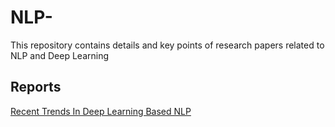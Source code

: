 # NLP-
This repository contains details and key points of research papers related to NLP and Deep Learning

## Reports

[Recent Trends In Deep Learning Based NLP](https://github.com/rameshjesswani/NLP-/wiki/Recent-Trends-in-Deep-Learning-Based-Natural-Language-Processing)
